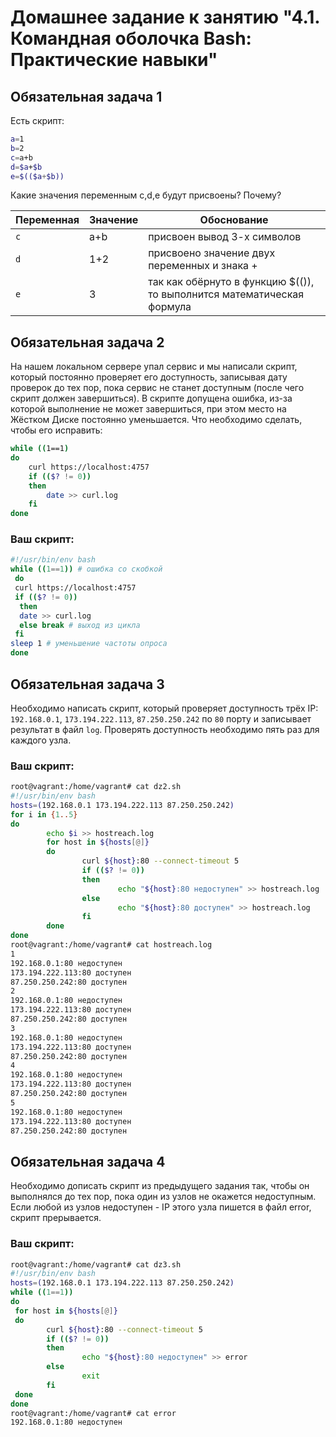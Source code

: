 # Домашнее задание к занятию "4.1. Командная оболочка Bash: Практические навыки"

## Обязательная задача 1

Есть скрипт:
```bash
a=1
b=2
c=a+b
d=$a+$b
e=$(($a+$b))
```

Какие значения переменным c,d,e будут присвоены? Почему?

| Переменная  | Значение | Обоснование |
| ------------- | ------------- | ------------- |
| `c`  | a+b  | присвоен вывод 3-х символов |
| `d`  | 1+2  | присвоено значение двух переменных и знака + |
| `e`  | 3  | так как обёрнуто в функцию $(()), то выполнится математическая формула |


## Обязательная задача 2
На нашем локальном сервере упал сервис и мы написали скрипт, который постоянно проверяет его доступность, записывая дату проверок до тех пор, пока сервис не станет доступным (после чего скрипт должен завершиться). В скрипте допущена ошибка, из-за которой выполнение не может завершиться, при этом место на Жёстком Диске постоянно уменьшается. Что необходимо сделать, чтобы его исправить:
```bash
while ((1==1)
do
	curl https://localhost:4757
	if (($? != 0))
	then
		date >> curl.log
	fi
done
```

### Ваш скрипт:
```bash
#!/usr/bin/env bash
while ((1==1)) # ошибка со скобкой
 do
 curl https://localhost:4757
 if (($? != 0))
  then
  date >> curl.log
  else break # выход из цикла
 fi
sleep 1 # уменьшение частоты опроса
done
```

## Обязательная задача 3
Необходимо написать скрипт, который проверяет доступность трёх IP: `192.168.0.1`, `173.194.222.113`, `87.250.250.242` по `80` порту и записывает результат в файл `log`. Проверять доступность необходимо пять раз для каждого узла.

### Ваш скрипт:
```bash
root@vagrant:/home/vagrant# cat dz2.sh
#!/usr/bin/env bash
hosts=(192.168.0.1 173.194.222.113 87.250.250.242)
for i in {1..5}
do
        echo $i >> hostreach.log
        for host in ${hosts[@]}
        do
                curl ${host}:80 --connect-timeout 5
                if (($? != 0))
                then
                        echo "${host}:80 недоступен" >> hostreach.log
                else
                        echo "${host}:80 доступен" >> hostreach.log
                fi
        done
done
root@vagrant:/home/vagrant# cat hostreach.log
1
192.168.0.1:80 недоступен
173.194.222.113:80 доступен
87.250.250.242:80 доступен
2
192.168.0.1:80 недоступен
173.194.222.113:80 доступен
87.250.250.242:80 доступен
3
192.168.0.1:80 недоступен
173.194.222.113:80 доступен
87.250.250.242:80 доступен
4
192.168.0.1:80 недоступен
173.194.222.113:80 доступен
87.250.250.242:80 доступен
5
192.168.0.1:80 недоступен
173.194.222.113:80 доступен
87.250.250.242:80 доступен
```

## Обязательная задача 4
Необходимо дописать скрипт из предыдущего задания так, чтобы он выполнялся до тех пор, пока один из узлов не окажется недоступным. Если любой из узлов недоступен - IP этого узла пишется в файл error, скрипт прерывается.

### Ваш скрипт:
```bash
root@vagrant:/home/vagrant# cat dz3.sh
#!/usr/bin/env bash
hosts=(192.168.0.1 173.194.222.113 87.250.250.242)
while ((1==1))
do
 for host in ${hosts[@]}
 do
        curl ${host}:80 --connect-timeout 5
        if (($? != 0))
        then
                echo "${host}:80 недоступен" >> error
        else
                exit
        fi
 done
done
root@vagrant:/home/vagrant# cat error
192.168.0.1:80 недоступен
```
